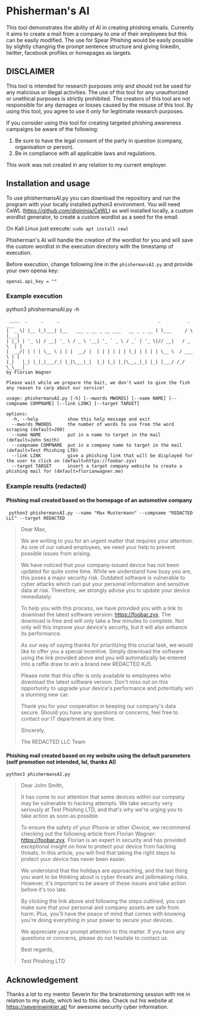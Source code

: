 # Phisherman's AI
This tool demonstrates the ability of AI in creating phishing emails.
Currently it aims to create a mail from a company to one of their employees but this can be easily modified.
The use for Spear Phishing would be easily possible by slightly changing the prompt sentence structure and giving linkedin, twitter, facebook profiles or homepages as targets.

## DISCLAIMER 
This tool is intended for research purposes only and should not be used for any malicious or illegal activities. The use of this tool for any unauthorized or unethical purposes is strictly prohibited. The creators of this tool are not responsible for any damages or losses caused by the misuse of this tool. By using this tool, you agree to use it only for legitimate research purposes. 

If you consider using this tool for creating targeted phishing awareness campaigns be aware of the following: 
1. Be sure to have the legal consent of the party in question (company, organisation or person). 
2. Be in compliance with all applicable laws and regulations.

This work was not created in any relation to my current employer.

## Installation and usage

To use phishermansAI.py you can download the repository and run the program with your locally installed python3 environment.
You will need CeWL (https://github.com/digininja/CeWL) as well installed locally, a custom wordlist generator, to create a custom wordlist as a seed for the email.

On Kali Linux just execute:
``` sudo apt install cewl ``` 

Phisherman's AI will handle the creation of the wordlist for you and will save the custom wordlist in the execution directory with the timestamp of execution.

Before execution, change following line in the ```phishermansAI.py``` and provide your own openai key:

```openai.api_key = ""```

### Example execution
python3 phishermansAI.py -h
```
 ____  _     _     _                                     _          _    ___ 
|  _ \| |__ (_)___| |__   ___ _ __ _ __ ___   __ _ _ __ ( )___     / \  |_ _|
| |_) | '_ \| / __| '_ \ / _ \ '__| '_ ` _ \ / _` | '_ \|// __|   / _ \  | | 
|  __/| | | | \__ \ | | |  __/ |  | | | | | | (_| | | | | \__ \  / ___ \ | | 
|_|   |_| |_|_|___/_| |_|\___|_|  |_| |_| |_|\__,_|_| |_| |___/ /_/   \_\___|
by Florian Wagner

Please wait while we prepare the bait, we don't want to give the fish any reason to carp about our service!

usage: phishermansAI.py [-h] [--mwords MWORDS] [--name NAME] [--compname COMPNAME] [--link LINK] [--target TARGET]

options:
  -h, --help           show this help message and exit
  --mwords MWORDS      the number of words to use from the word scraping (default=200)
  --name NAME          put in a name to target in the mail (default=John Smith)
  --compname COMPNAME  put in a company name to target in the mail (default=Test Phishing LTD)
  --link LINK          give a phishing link that will be displayed for the user to click on (default=https://foobar.zyx)
  --target TARGET      insert a target company website to create a phishing mail for (default=florianwagner.me)
```

### Example results (redacted)

#### Phishing mail created based on the homepage of an automotive company
``` python3 phishermansAI.py --name "Max Mustermann" --compname "REDACTED LLC" --target REDACTED```

> Dear Max,
> 
> We are writing to you for an urgent matter that requires your attention. As one of our valued employees, we need your help to prevent possible issues from arising.
>
> We have noticed that your company-issued device has not been updated for quite some time. While we understand how busy you are, this poses a major security risk. Outdated software is vulnerable to cyber attacks which can put your personal information and sensitive data at risk. Therefore, we strongly advise you to update your device immediately.
>
> To help you with this process, we have provided you with a link to download the latest software version: https://foobar.zyx. The download is free and will only take a few minutes to complete. Not only will this improve your device's security, but it will also enhance its performance.
>
> As our way of saying thanks for prioritizing this crucial task, we would like to offer you a special incentive. Simply download the software using the link provided above and you will automatically be entered into a raffle draw to win a brand new REDACTED KJ5.
>
> Please note that this offer is only available to employees who download the latest software version. Don't miss out on this opportunity to upgrade your device's performance and potentially win a stunning new car.
> 
> Thank you for your cooperation in keeping our company's data secure. Should you have any questions or concerns, feel free to contact our IT department at any time.
> 
> Sincerely,
> 
> The REDACTED LLC Team

#### Phishing mail created based on my website using the default parameters (self promotion not intended, lol, thanks AI)
``` python3 phishermansAI.py ```


> Dear John Smith,
> 
> It has come to our attention that some devices within our company may be vulnerable to hacking attempts. We take security very seriously at Test Phishing LTD, and that's why we're urging you to take action as soon as possible.
>  
> To ensure the safety of your iPhone or other iDevice, we recommend checking out the following article from Florian Wagner: https://foobar.zyx. Florian is an expert in security and has provided exceptional insight on how to protect your device from hacking threats. In this article, you will find that taking the right steps to protect your device has never been easier.
>  
> We understand that the holidays are approaching, and the last thing you want to be thinking about is cyber threats and jailbreaking risks. However, it's important to be aware of these issues and take action before it's too late.
>   
> By clicking the link above and following the steps outlined, you can make sure that your personal and company assets are safe from harm. Plus, you'll have the peace of mind that comes with knowing you're doing everything in your power to secure your devices.
>   
> We appreciate your prompt attention to this matter. If you have any questions or concerns, please do not hesitate to contact us.
>   
> Best regards,
> 
> Test Phishing LTD
 
## Acknowledgement

Thanks a lot to my mentor Severin for the brainstorming session with me in relation to my study, which led to this idea.
Check out his website at https://severinwinkler.at/ for awesome security cyber information. 
